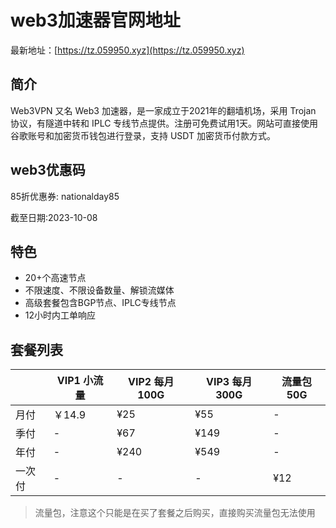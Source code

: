 # web3加速器官网地址

最新地址：[https://tz.059950.xyz](https://tz.059950.xyz)

## 简介

Web3VPN 又名 Web3 加速器，是一家成立于2021年的翻墙机场，采用 Trojan 协议，有隧道中转和 IPLC 专线节点提供。注册可免费试用1天。网站可直接使用谷歌账号和加密货币钱包进行登录，支持 USDT 加密货币付款方式。

## web3优惠码

85折优惠券: nationalday85

截至日期:2023-10-08

## 特色

* 20+个高速节点
* 不限速度、不限设备数量、解锁流媒体
* 高级套餐包含BGP节点、IPLC专线节点
* 12小时内工单响应

## 套餐列表

||VIP1 小流量|VIP2 每月100G|VIP3 每月300G|流量包50G|
|----|----|----|----|----|
|月付|￥14.9|¥25|¥55|-|
|季付|-|¥67|¥149|-|
|年付|-|¥240|¥549|-|
|一次付|-|-|-|¥12|

> 流量包，注意这个只能是在买了套餐之后购买，直接购买流量包无法使用
